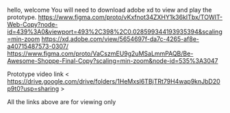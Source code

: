 hello, welcome
You will need to download adobe xd to view and play the prototype. 
https://www.figma.com/proto/vKxfnot34ZXHY1k36kITbx/TOWIT-Web-Copy?node-id=439%3A0&viewport=493%2C398%2C0.028599344193935394&scaling=min-zoom
https://xd.adobe.com/view/5654697f-da7c-4265-af8e-a40715487573-0307/
https://www.figma.com/proto/VaCszmEU9g2uMSaLmmPAQB/Be-Awesome-Shoppe-Final-Copy?scaling=min-zoom&node-id=535%3A3047

Prototype video link < https://drive.google.com/drive/folders/1HeMxsl6TBjTRt79H4wap9knJbD20p9t0?usp=sharing >

All the links above are for viewing only

